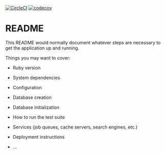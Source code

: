 [![CircleCI](https://circleci.com/bb/4dandies/landing.svg?style=svg)](https://circleci.com/bb/4dandies/landing) [![codecov](https://codecov.io/bb/4dandies/landing/branch/master/graph/badge.svg?token=FEIMKQbd2v)](https://codecov.io/bb/4dandies/landing)

# README

This README would normally document whatever steps are necessary to get the
application up and running.

Things you may want to cover:

* Ruby version

* System dependencies

* Configuration

* Database creation

* Database initialization

* How to run the test suite

* Services (job queues, cache servers, search engines, etc.)

* Deployment instructions

* ...

